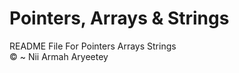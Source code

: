 <h1>Pointers, Arrays &amp; Strings</h1>
<body>
README File For Pointers Arrays Strings
<body>
<footer>
&copy; ~ Nii Armah Aryeetey
</footer>
